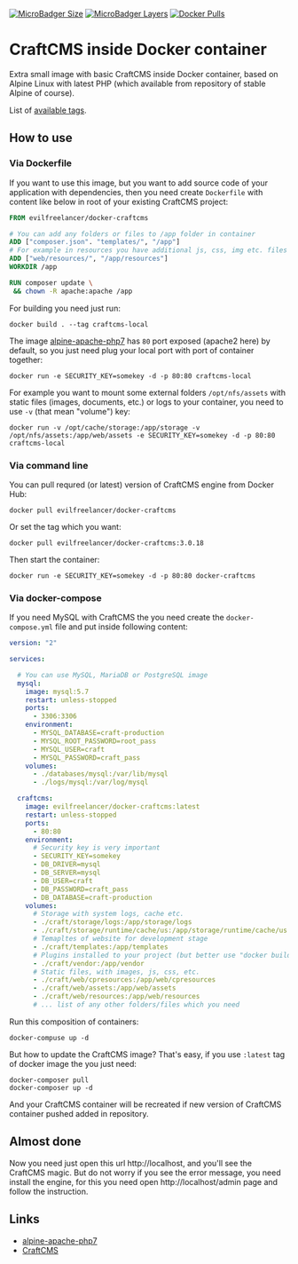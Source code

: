 [![MicroBadger Size](https://img.shields.io/microbadger/image-size/evilfreelancer/docker-craftcms.svg)](https://hub.docker.com/r/evilfreelancer/docker-craftcms/)
[![MicroBadger Layers](https://img.shields.io/microbadger/layers/evilfreelancer/docker-craftcms.svg)](https://hub.docker.com/r/evilfreelancer/docker-craftcms/)
[![Docker Pulls](https://img.shields.io/docker/pulls/evilfreelancer/docker-craftcms.svg)](https://hub.docker.com/r/evilfreelancer/docker-craftcms/)

# CraftCMS inside Docker container

Extra small image with basic CraftCMS inside Docker container, based on
Alpine Linux with latest PHP (which available from repository of stable Alpine of
course).

List of [available tags](https://hub.docker.com/r/evilfreelancer/docker-craftcms/tags/).

## How to use

### Via Dockerfile

If you want to use this image, but you want to add source code of
your application with dependencies, then you need create `Dockerfile`
with content like below in root of your existing CraftCMS project:

```dockerfile
FROM evilfreelancer/docker-craftcms

# You can add any folders or files to /app folder in container
ADD ["composer.json". "templates/", "/app"]
# For example in resources you have additional js, css, img etc. files
ADD ["web/resources/", "/app/resources"]
WORKDIR /app

RUN composer update \
 && chown -R apache:apache /app
```

For building you need just run:

    docker build . --tag craftcms-local

The image [alpine-apache-php7](https://hub.docker.com/r/evilfreelancer/alpine-apache-php7/)
has `80` port exposed (apache2 here) by default, so you just need plug your local
port with port of container together:

    docker run -e SECURITY_KEY=somekey -d -p 80:80 craftcms-local

For example you want to mount some external folders `/opt/nfs/assets`
with static files (images, documents, etc.) or logs to your container, 
you need to use `-v` (that mean "volume") key:

    docker run -v /opt/cache/storage:/app/storage -v /opt/nfs/assets:/app/web/assets -e SECURITY_KEY=somekey -d -p 80:80 craftcms-local

### Via command line

You can pull requred (or latest) version of CraftCMS engine from Docker Hub:

    docker pull evilfreelancer/docker-craftcms

Or set the tag which you want:

    docker pull evilfreelancer/docker-craftcms:3.0.18

Then start the container:

    docker run -e SECURITY_KEY=somekey -d -p 80:80 docker-craftcms

### Via docker-compose

If you need MySQL with CraftCMS the you need create the
`docker-compose.yml` file and put inside following content:

```yml
version: "2"

services:

  # You can use MySQL, MariaDB or PostgreSQL image
  mysql:
    image: mysql:5.7
    restart: unless-stopped
    ports:
      - 3306:3306
    environment:
      - MYSQL_DATABASE=craft-production
      - MYSQL_ROOT_PASSWORD=root_pass
      - MYSQL_USER=craft
      - MYSQL_PASSWORD=craft_pass
    volumes:
      - ./databases/mysql:/var/lib/mysql
      - ./logs/mysql:/var/log/mysql

  craftcms:
    image: evilfreelancer/docker-craftcms:latest
    restart: unless-stopped
    ports:
      - 80:80
    environment:
      # Security key is very important
      - SECURITY_KEY=somekey
      - DB_DRIVER=mysql
      - DB_SERVER=mysql
      - DB_USER=craft
      - DB_PASSWORD=craft_pass
      - DB_DATABASE=craft-production
    volumes:
      # Storage with system logs, cache etc.
      - ./craft/storage/logs:/app/storage/logs
      - ./craft/storage/runtime/cache/us:/app/storage/runtime/cache/us
      # Temapltes of website for development stage
      - ./craft/templates:/app/templates
      # Plugins installed to your project (but better use "docker build context" with custom Dockerfile, example above)
      - ./craft/vendor:/app/vendor
      # Static files, with images, js, css, etc.
      - ./craft/web/cpresources:/app/web/cpresources
      - ./craft/web/assets:/app/web/assets
      - ./craft/web/resources:/app/web/resources
      # ... list of any other folders/files which you need
```

Run this composition of containers:

    docker-compuse up -d

But how to update the CraftCMS image? That's easy, if you use `:latest`
tag of docker image the you just need:

    docker-composer pull
    docker-composer up -d

And your CraftCMS container will be recreated if new version of CraftCMS
container pushed added in repository.

## Almost done

Now you need just open this url http://localhost, and you'll see the CraftCMS magic.
But do not worry if you see the error message, you need install the engine, for this
you need open http://localhost/admin page and follow the instruction.

## Links

* [alpine-apache-php7](https://hub.docker.com/r/evilfreelancer/alpine-apache-php7/)
* [CraftCMS](https://github.com/craftcms/craft)
